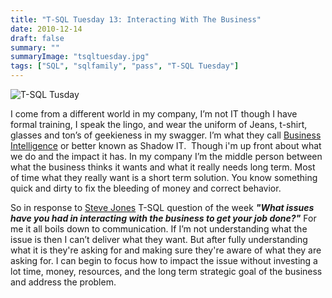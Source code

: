 ```yaml
---
title: "T-SQL Tuesday 13: Interacting With The Business"
date: 2010-12-14
draft: false
summary: ""
summaryImage: "tsqltuesday.jpg"
tags: ["SQL", "sqlfamily", "pass", "T-SQL Tuesday"]
---
```


![T-SQL Tusday](./SQL/tsqltuesday.jpg)


I come from a different world in my company, I’m not IT though I have formal training, I speak the lingo, and wear the uniform of Jeans, t-shirt, glasses and ton’s of geekieness in my swagger. I’m what they call [Business Intelligence](http://en.wikipedia.org/wiki/Business_intelligence) or better known as Shadow IT.  Though i'm up front about what we do and the impact it has. In my company I’m the middle person between what the business thinks it wants and what it really needs long term. Most of time what they really want is a short term solution. You know something quick and dirty to fix the bleeding of money and correct behavior.

So in response to [Steve Jones](http://www.sqlservercentral.com/blogs/steve_jones/default.aspx) T-SQL question of the week _**"What issues have you had in interacting with the business to get your job done?"**_ For me it all boils down to communication. If I’m not understanding what the issue is then I can’t deliver what they want. But after fully understanding what it is they're asking for and making sure they're aware of what they are asking for. I can begin to focus how to impact the issue without investing a lot time, money, resources, and the long term strategic goal of the business and address the problem.